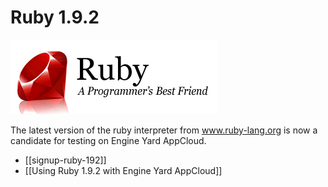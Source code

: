 # Ruby 1.9.2

![Figure 1](images/ruby-a-programmer-s-best-friend.gif)

The latest version of the ruby interpreter from www.ruby-lang.org is now a candidate for testing on Engine Yard AppCloud.

  - [[signup-ruby-192]]
  - [[Using Ruby 1.9.2 with Engine Yard AppCloud]]
